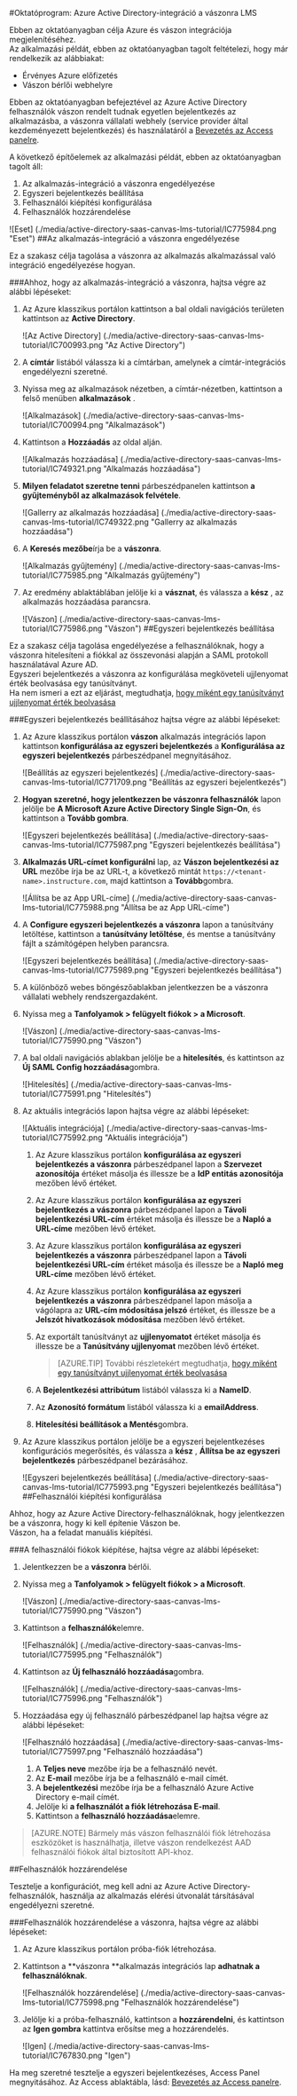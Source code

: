 <properties
    pageTitle="Oktatóprogram: Azure Active Directory-integráció a vászonra LMS |} Microsoft Azure" 
    description="Megtudhatja, hogyan használhatja a vászonra LMS az Azure Active Directory ahhoz, hogy az egyszeri bejelentkezés, automatikus kiépítési és az egyéb!" 
    services="active-directory" 
    authors="jeevansd"  
    documentationCenter="na" 
    manager="femila"/>
<tags 
    ms.service="active-directory" 
    ms.devlang="na" 
    ms.topic="article" 
    ms.tgt_pltfrm="na" 
    ms.workload="identity" 
    ms.date="09/29/2016" 
    ms.author="jeedes" />

#<a name="tutorial-azure-active-directory-integration-with-canvas-lms"></a>Oktatóprogram: Azure Active Directory-integráció a vászonra LMS

Ebben az oktatóanyagban célja Azure és vászon integrációja megjelenítéséhez.  
Az alkalmazási példát, ebben az oktatóanyagban tagolt feltételezi, hogy már rendelkezik az alábbiakat:

-   Érvényes Azure előfizetés
-   Vászon bérlői webhelyre

Ebben az oktatóanyagban befejeztével az Azure Active Directory felhasználók vászon rendelt tudnak egyetlen bejelentkezés az alkalmazásba, a vászonra vállalati webhely (service provider által kezdeményezett bejelentkezés) és használatáról a [Bevezetés az Access panelre](active-directory-saas-access-panel-introduction.md).

A következő építőelemek az alkalmazási példát, ebben az oktatóanyagban tagolt áll:

1.  Az alkalmazás-integráció a vászonra engedélyezése
2.  Egyszeri bejelentkezés beállítása
3.  Felhasználói kiépítési konfigurálása
4.  Felhasználók hozzárendelése

![Eset] (./media/active-directory-saas-canvas-lms-tutorial/IC775984.png "Eset")
##<a name="enabling-the-application-integration-for-canvas"></a>Az alkalmazás-integráció a vászonra engedélyezése

Ez a szakasz célja tagolása a vászonra az alkalmazás alkalmazással való integráció engedélyezése hogyan.

###<a name="to-enable-the-application-integration-for-canvas-perform-the-following-steps"></a>Ahhoz, hogy az alkalmazás-integráció a vászonra, hajtsa végre az alábbi lépéseket:

1.  Az Azure klasszikus portálon kattintson a bal oldali navigációs területen kattintson az **Active Directory**.

    ![Az Active Directory] (./media/active-directory-saas-canvas-lms-tutorial/IC700993.png "Az Active Directory")

2.  A **címtár** listából válassza ki a címtárban, amelynek a címtár-integrációs engedélyezni szeretné.

3.  Nyissa meg az alkalmazások nézetben, a címtár-nézetben, kattintson a felső menüben **alkalmazások** .

    ![Alkalmazások] (./media/active-directory-saas-canvas-lms-tutorial/IC700994.png "Alkalmazások")

4.  Kattintson a **Hozzáadás** az oldal alján.

    ![Alkalmazás hozzáadása] (./media/active-directory-saas-canvas-lms-tutorial/IC749321.png "Alkalmazás hozzáadása")

5.  **Milyen feladatot szeretne tenni** párbeszédpanelen kattintson **a gyűjteményből az alkalmazások felvétele**.

    ![Gallerry az alkalmazás hozzáadása] (./media/active-directory-saas-canvas-lms-tutorial/IC749322.png "Gallerry az alkalmazás hozzáadása")

6.  A **Keresés mezőbe**írja be a **vászonra**.

    ![Alkalmazás gyűjtemény] (./media/active-directory-saas-canvas-lms-tutorial/IC775985.png "Alkalmazás gyűjtemény")

7.  Az eredmény ablaktáblában jelölje ki a **vásznat**, és válassza a **kész** , az alkalmazás hozzáadása parancsra.

    ![Vászon] (./media/active-directory-saas-canvas-lms-tutorial/IC775986.png "Vászon")
##<a name="configuring-single-sign-on"></a>Egyszeri bejelentkezés beállítása

Ez a szakasz célja tagolása engedélyezése a felhasználóknak, hogy a vászonra hitelesíteni a fiókkal az összevonási alapján a SAML protokoll használatával Azure AD.  
Egyszeri bejelentkezés a vászonra az konfigurálása megköveteli ujjlenyomat érték beolvasása egy tanúsítványt.  
Ha nem ismeri a ezt az eljárást, megtudhatja, [hogy miként egy tanúsítványt ujjlenyomat érték beolvasása](http://youtu.be/YKQF266SAxI)

###<a name="to-configure-single-sign-on-perform-the-following-steps"></a>Egyszeri bejelentkezés beállításához hajtsa végre az alábbi lépéseket:

1.  Az Azure klasszikus portálon **vászon** alkalmazás integrációs lapon kattintson **konfigurálása az egyszeri bejelentkezés** a **Konfigurálása az egyszeri bejelentkezés** párbeszédpanel megnyitásához.

    ![Beállítás az egyszeri bejelentkezés] (./media/active-directory-saas-canvas-lms-tutorial/IC771709.png "Beállítás az egyszeri bejelentkezés")

2.  **Hogyan szeretné, hogy jelentkezzen be vászonra felhasználók** lapon jelölje be **A Microsoft Azure Active Directory Single Sign-On**, és kattintson a **Tovább gombra**.

    ![Egyszeri bejelentkezés beállítása] (./media/active-directory-saas-canvas-lms-tutorial/IC775987.png "Egyszeri bejelentkezés beállítása")

3.  **Alkalmazás URL-címet konfigurálni** lap, az **Vászon bejelentkezési az URL** mezőbe írja be az URL-t, a következő mintát `https://<tenant-name>.instructure.com`, majd kattintson a **Tovább**gombra.

    ![Állítsa be az App URL-címe] (./media/active-directory-saas-canvas-lms-tutorial/IC775988.png "Állítsa be az App URL-címe")

4.  A **Configure egyszeri bejelentkezés a vászonra** lapon a tanúsítvány letöltése, kattintson a **tanúsítvány letöltése**, és mentse a tanúsítvány fájlt a számítógépen helyben parancsra.

    ![Egyszeri bejelentkezés beállítása] (./media/active-directory-saas-canvas-lms-tutorial/IC775989.png "Egyszeri bejelentkezés beállítása")

5.  A különböző webes böngészőablakban jelentkezzen be a vászonra vállalati webhely rendszergazdaként.

6.  Nyissa meg a **Tanfolyamok \> felügyelt fiókok \> a Microsoft**.

    ![Vászon] (./media/active-directory-saas-canvas-lms-tutorial/IC775990.png "Vászon")

7.  A bal oldali navigációs ablakban jelölje be a **hitelesítés**, és kattintson az **Új SAML Config hozzáadása**gombra.

    ![Hitelesítés] (./media/active-directory-saas-canvas-lms-tutorial/IC775991.png "Hitelesítés")

8.  Az aktuális integrációs lapon hajtsa végre az alábbi lépéseket:

    ![Aktuális integrációja] (./media/active-directory-saas-canvas-lms-tutorial/IC775992.png "Aktuális integrációja")

    1.  Az Azure klasszikus portálon **konfigurálása az egyszeri bejelentkezés a vászonra** párbeszédpanel lapon a **Szervezet azonosítója** értéket másolja és illessze be a **IdP entitás azonosítója** mezőben lévő értéket.
    2.  Az Azure klasszikus portálon **konfigurálása az egyszeri bejelentkezés a vászonra** párbeszédpanel lapon a **Távoli bejelentkezési URL-cím** értéket másolja és illessze be a **Napló a URL-címe** mezőben lévő értéket.
    3.  Az Azure klasszikus portálon **konfigurálása az egyszeri bejelentkezés a vászonra** párbeszédpanel lapon a **Távoli bejelentkezési URL-cím** értéket másolja és illessze be a **Napló meg URL-címe** mezőben lévő értéket.
    4.  Az Azure klasszikus portálon **konfigurálása az egyszeri bejelentkezés a vászonra** párbeszédpanel lapon másolja a vágólapra az **URL-cím módosítása jelszó** értéket, és illessze be a **Jelszót hivatkozások módosítása** mezőben lévő értéket.
    5.  Az exportált tanúsítványt az **ujjlenyomatot** értéket másolja és illessze be a **Tanúsítvány ujjlenyomat** mezőben lévő értéket.  

        >[AZURE.TIP] További részletekért megtudhatja, [hogy miként egy tanúsítványt ujjlenyomat érték beolvasása](http://youtu.be/YKQF266SAxI)

    6.  A **Bejelentkezési attribútum** listából válassza ki a **NameID**.
    7.  Az **Azonosító formátum** listából válassza ki a **emailAddress**.
    8.  **Hitelesítési beállítások a Mentés**gombra.

9.  Az Azure klasszikus portálon jelölje be a egyszeri bejelentkezéses konfigurációs megerősítés, és válassza a **kész** , **Állítsa be az egyszeri bejelentkezés** párbeszédpanel bezárásához.

    ![Egyszeri bejelentkezés beállítása] (./media/active-directory-saas-canvas-lms-tutorial/IC775993.png "Egyszeri bejelentkezés beállítása")
##<a name="configuring-user-provisioning"></a>Felhasználói kiépítési konfigurálása

Ahhoz, hogy az Azure Active Directory-felhasználóknak, hogy jelentkezzen be a vászonra, hogy ki kell építenie Vászon be.  
Vászon, ha a feladat manuális kiépítési.

###<a name="to-provision-a-user-accounts-perform-the-following-steps"></a>A felhasználói fiókok kiépítése, hajtsa végre az alábbi lépéseket:

1.  Jelentkezzen be a **vászonra** bérlői.

2.  Nyissa meg a **Tanfolyamok \> felügyelt fiókok \> a Microsoft**.

    ![Vászon] (./media/active-directory-saas-canvas-lms-tutorial/IC775990.png "Vászon")

3.  Kattintson a **felhasználók**elemre.

    ![Felhasználók] (./media/active-directory-saas-canvas-lms-tutorial/IC775995.png "Felhasználók")

4.  Kattintson az **Új felhasználó hozzáadása**gombra.

    ![Felhasználók] (./media/active-directory-saas-canvas-lms-tutorial/IC775996.png "Felhasználók")

5.  Hozzáadása egy új felhasználó párbeszédpanel lap hajtsa végre az alábbi lépéseket:

    ![Felhasználó hozzáadása] (./media/active-directory-saas-canvas-lms-tutorial/IC775997.png "Felhasználó hozzáadása")

    1.  A **Teljes neve** mezőbe írja be a felhasználó nevét.
    2.  Az **E-mail** mezőbe írja be a felhasználó e-mail címét.
    3.  A **bejelentkezési** mezőbe írja be a felhasználó Azure Active Directory e-mail címét.
    4.  Jelölje ki **a felhasználót a fiók létrehozása E-mail**.
    5.  Kattintson a **felhasználó hozzáadása**elemre.

>[AZURE.NOTE] Bármely más vászon felhasználói fiók létrehozása eszközöket is használhatja, illetve vászon rendelkezést AAD felhasználói fiókok által biztosított API-khoz.

##<a name="assigning-users"></a>Felhasználók hozzárendelése

Tesztelje a konfigurációt, meg kell adni az Azure Active Directory-felhasználók, használja az alkalmazás elérési útvonalát társításával engedélyezni szeretné.

###<a name="to-assign-users-to-canvas-perform-the-following-steps"></a>Felhasználók hozzárendelése a vászonra, hajtsa végre az alábbi lépéseket:

1.  Az Azure klasszikus portálon próba-fiók létrehozása.

2.  Kattintson a **vászonra **alkalmazás integrációs lap **adhatnak a felhasználóknak**.

    ![Felhasználók hozzárendelése] (./media/active-directory-saas-canvas-lms-tutorial/IC775998.png "Felhasználók hozzárendelése")

3.  Jelölje ki a próba-felhasználó, kattintson a **hozzárendelni**, és kattintson az **Igen gombra** kattintva erősítse meg a hozzárendelés.

    ![Igen] (./media/active-directory-saas-canvas-lms-tutorial/IC767830.png "Igen")

Ha meg szeretné tesztelje a egyszeri bejelentkezéses, Access Panel megnyitásához. Az Access ablaktábla, lásd: [Bevezetés az Access panelre](active-directory-saas-access-panel-introduction.md).
